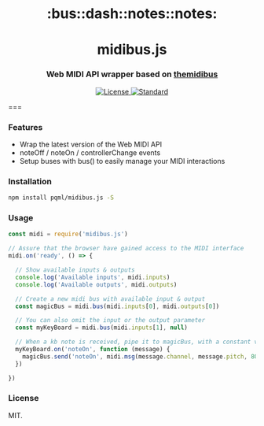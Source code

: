 <h1 align="center">:bus::dash::notes::notes:</h1>
<h1 align="center">midibus.js</h1>
<h3 align="center">Web MIDI API wrapper based on <a href="http://www.smallbutdigital.com/themidibus.php">themidibus</a></h3>

<div align="center">
  <!-- License -->
  <a href="https://raw.githubusercontent.com/pqml/midibus.js/master/LICENSE">
    <img src="https://img.shields.io/badge/license-MIT-blue.svg?style=flat-square" alt="License" />
  </a>
  <!-- Standard -->
  <a href="http://standardjs.com/">
    <img src="https://img.shields.io/badge/code%20style-standard-brightgreen.svg?style=flat-square" alt="Standard" />
  </a>
</div>

===

### Features

- Wrap the latest version of the Web MIDI API
- noteOff / noteOn / controllerChange events
- Setup buses with bus() to easily manage your MIDI interactions


### Installation

```sh
npm install pqml/midibus.js -S
```

### Usage

```javascript
const midi = require('midibus.js')

// Assure that the browser have gained access to the MIDI interface
midi.on('ready', () => {

  // Show available inputs & outputs
  console.log('Available inputs', midi.inputs)
  console.log('Available outputs', midi.outputs)

  // Create a new midi bus with available input & output
  const magicBus = midi.bus(midi.inputs[0], midi.outputs[0])

  // You can also omit the input or the output parameter
  const myKeyBoard = midi.bus(midi.inputs[1], null)

  // When a kb note is received, pipe it to magicBus, with a constant velocity
  myKeyBoard.on('noteOn', function (message) {
    magicBus.send('noteOn', midi.msg(message.channel, message.pitch, 80))
  })

})
```


### License
MIT.
